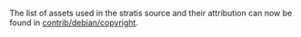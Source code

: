 The list of assets used in the stratis source and their attribution can now be found in [contrib/debian/copyright](../contrib/debian/copyright).
